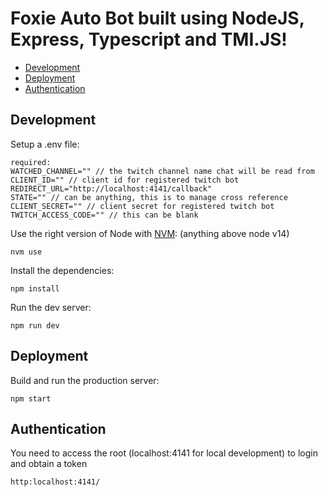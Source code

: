 # Foxie Auto Bot built using NodeJS, Express, Typescript and TMI.JS!

- [Development](#development)
- [Deployment](#deployment)
- [Authentication](#authentication)


## Development

Setup a .env file: 

    required: 
    WATCHED_CHANNEL="" // the twitch channel name chat will be read from
    CLIENT_ID="" // client id for registered twitch bot
    REDIRECT_URL="http://localhost:4141/callback"
    STATE="" // can be anything, this is to manage cross reference
    CLIENT_SECRET="" // client secret for registered twitch bot
    TWITCH_ACCESS_CODE="" // this can be blank
    
    
Use the right version of Node with [NVM](https://github.com/nvm-sh/nvm): (anything above node v14)

    nvm use

Install the dependencies:

    npm install

Run the dev server:

    npm run dev


## Deployment

Build and run the production server:

    npm start

## Authentication

You need to access the root (localhost:4141 for local development) to login and obtain a token

    http:localhost:4141/